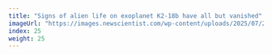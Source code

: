 ```yaml
---
title: "Signs of alien life on exoplanet K2-18b have all but vanished"
imageUrl: "https://images.newscientist.com/wp-content/uploads/2025/07/25165419/SEI_260079229.jpg?width=788"
index: 25
weight: 25
---
```

